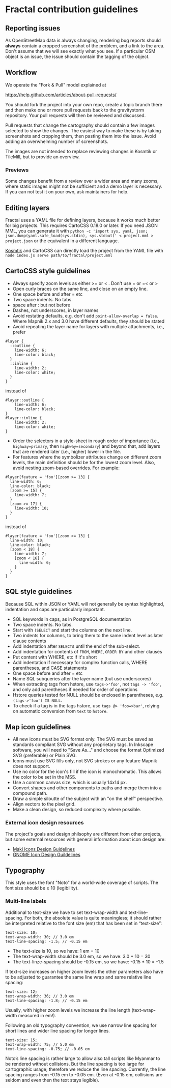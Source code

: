 # Fractal contribution guidelines

## Reporting issues

As OpenStreetMap data is always changing, rendering bug reports should **always**
contain a cropped screenshot of the problem, and a link to the area. Don't assume
that we will see exactly what you see. If a particular OSM object is an issue,
the issue should contain the tagging of the object.

## Workflow

We operate the "Fork & Pull" model explained at

https://help.github.com/articles/about-pull-requests/

You should fork the project into your own repo, create a topic branch
there and then make one or more pull requests back to the gravitystorm repository.
Your pull requests will then be reviewed and discussed.

Pull requests that change the cartography should contain a few images selected
to show the changes. The easiest way to make these is by taking screenshots and
cropping them, then pasting them into the issue. Avoid adding an overwhelming
number of screenshots.

The images are not intended to replace reviewing changes in Kosmtik or TileMill,
but to provide an overview.

### Previews

Some changes benefit from a review over a wider area and many zooms, where static
images might not be sufficient and a demo layer is necessary. If you can not test it
on your own, ask maintainers for help.

## Editing layers

Fractal uses a YAML file for defining layers, because it works much
better for big projects. This requires CartoCSS 0.18.0 or later. If you need 
JSON MML, you can generate it with `python -c 'import sys, yaml, json; 
json.dump(yaml.safe_load(sys.stdin), sys.stdout)' < project.mml > project.json`
or the equivalent in a different language.

[Kosmtik](https://github.com/kosmtik/kosmtik) and CartoCSS can directly load the project from
the YAML file with `node index.js serve path/to/fractal/project.mml`

## CartoCSS style guidelines

* Always specify zoom levels as either >= or < . Don't use = or =< or >
* Open curly braces on the same line, and close on an empty line.
* One space before and after = etc
* Two space indents. No tabs.
* space after : but not before
* Dashes, not underscores, in layer names
* Avoid restating defaults, e.g. don't add `point-allow-overlap = false`. Where
  Mapnik 2.x and 3.0 have different defaults, they should be stated
* Avoid repeating the layer name for layers with multiple attachments, i.e., prefer

```mss
#layer {
  ::outline {
    line-width: 6;
    line-color: black;
  }
  ::inline {
    line-width: 2;
    line-color: white;
  }
}
```
instead of

```mss
#layer::outline {
    line-width: 6;
    line-color: black;
}
#layer::inline {
    line-width: 2;
    line-color: white;
}
```
* Order the selectors in a style-sheet in rough order of importance (i.e.,
  `highway=primary`, then `highway=secondary`) and beyond that, add layers that
  are rendered later (i.e., higher) lower in the file.
* For features where the symbolizer attributes change on different zoom levels,
  the main definition should be for the lowest zoom level. Also, avoid nesting
  zoom-based overrides. For example:

```mss
#layer[feature = 'foo'][zoom >= 13] {
  line-width: 6;
  line-color: black;
  [zoom >= 15] {
    line-width: 7;
  }
  [zoom >= 17] {
    line-width: 10;
  }
}
```
instead of
```mss
#layer[feature = 'foo'][zoom >= 13] {
  line-width: 10;
  line-color: black;
  [zoom < 18] {
    line-width: 7;
    [zoom < 16] {
      line-width: 6;
    }
  }
}
```

## SQL style guidelines
Because SQL within JSON or YAML will not generally be syntax highlighted, indentation and caps are particularly important.

* SQL keywords in caps, as in PostgreSQL documentation
* Two space indents. No tabs.
* Start with `(SELECT` and start the columns on the next line.
* Two indents for columns, to bring them to the same indent level as later clause contents
* Add indentation after `SELECT`s until the end of the sub-select.
* Add indentation for contents of `FROM`, `WHERE`, `ORDER BY` and other clauses
* Put content with WHERE, etc if it's short
* Add indentation if necessary for complex function calls, WHERE parentheses, and CASE statements
* One space before and after = etc
* Name SQL subqueries after the layer name (but use underscores)
* When extracting tags from hstore, use `tags->'foo'`, not `tags -> 'foo'`, and only add parentheses if needed for order of operations
* Hstore queries tested for NULL should be enclosed in parentheses, e.g. `(tags->'foo') IS NULL`.
* To check if a tag is in the tags hstore, use `tags @> 'foo=>bar'`, relying on automatic conversion from `text` to `hstore`.

## Map icon guidelines

* All new icons must be SVG format only.  The SVG must be saved as standards compliant SVG without any proprietary tags. In Inkscape software, you will need to "Save As..." and choose the format Optimized SVG (preferable) or Plain SVG.
* Icons must use SVG fills only, not SVG strokes or any feature Mapnik does not support.
* Use no color for the icon's fill if the icon is monochromatic. This allows the color to be set in the MSS.
* Use a common canvas size, which is usually 14x14 px.
* Convert shapes and other components to paths and merge them into a compound path.
* Draw a simple siloutte of the subject with an "on the shelf" perspective.
* Align vectors to the pixel grid.
* Make a clean design, so reduced complexity where possible.

### External icon design resources
The project's goals and design philsophy are different from other projects, but some external resources with general information about icon design are:

* [Maki Icons Design Guidelines](https://www.mapbox.com/maki-icons/guidelines/)
* [GNOME Icon Design Guildelines](https://developer.gnome.org/hig/stable/icons-and-artwork.html.en)

## Typography

This style uses the font "Noto" for a world-wide coverage of scripts. The font
size should be ≥ 10 (legibility).

### Multi-line labels

Additional to text-size we have to set text-wrap-width and text-line-spacing.
For both, the absolute value is quite meaningless; it should rather be
interpreted relative to the font size (em) that has been set in “text-size”:
```mss
text-size: 10;
text-wrap-width: 30; // 3.0 em
text-line-spacing: -1.5; // -0.15 em
```
- The text-size is 10, so we have: 1 em = 10
- The text-wrap-width should be 3.0 em, so we have: 3.0 * 10 = 30
- The text-linze-spacing should be -0.15 em, so we have: -0.15 * 10 = -1.5

If text-size increases on higher zoom levels the other parameters also have
to be adjusted to guarantee the same line wrap and same relative line spacing:
```mss
text-size: 12;
text-wrap-width: 36; // 3.0 em
text-line-spacing: -1.8; // -0.15 em
```

Usually, with higher zoom levels we increase the line length
(text-wrap-width measured in em!).

Following an old typography convention, we use narrow
line spacing for short lines and wider line spacing for longer lines.
```mss
text-size: 15;
text-wrap-width: 75; // 5.0 em
text-line-spacing: -0.75; // -0.05 em
```
Noto’s line spacing is rather large to allow also tall scripts like Myanmar
to be rendered without collisions. But the line spacing is too large for
cartographic usage; therefore we reduce the line spacing. Currently, the
line spacing ranges from -0.15 em to -0.05 em. (Even at -0.15 em, collisions
are seldom and even then the text stays legible).
